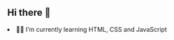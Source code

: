 ## Hi there 👋


 

  <li>  👨‍🎓 I’m currently learning HTML, CSS and JavaScript </li> 
  
  
  
  



